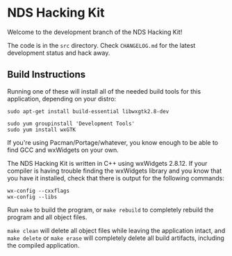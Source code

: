 # NDS Hacking Kit

Welcome to the development branch of the NDS Hacking Kit!

The code is in the ```src``` directory. Check ```CHANGELOG.md``` for the latest development status and hack away.

## Build Instructions

Running one of these will install all of the needed build tools for this application, depending on your distro:

    sudo apt-get install build-essential libwxgtk2.8-dev

[](/blank)

    sudo yum groupinstall 'Development Tools'
    sudo yum install wxGTK

If you're using Pacman/Portage/whatever, you know enough to be able to find GCC and wxWidgets on your own.

The NDS Hacking Kit is written in C++ using wxWidgets 2.8.12. If your compiler is having trouble finding the wxWidgets library and you know that you have it installed, check that there is output for the following commands:

    wx-config --cxxflags
    wx-config --libs

Run ```make``` to build the program, or ```make rebuild``` to completely rebuild the program and all object files.

```make clean``` will delete all object files while leaving the application intact, and ```make delete``` or ```make erase``` will completely delete all build artifacts, including the compiled application.

